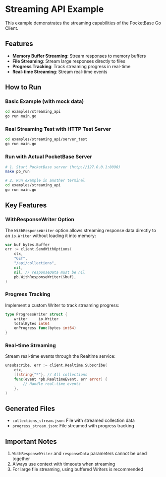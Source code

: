 # Streaming API Example

This example demonstrates the streaming capabilities of the PocketBase Go Client.

## Features

- **Memory Buffer Streaming**: Stream responses to memory buffers
- **File Streaming**: Stream large responses directly to files
- **Progress Tracking**: Track streaming progress in real-time
- **Real-time Streaming**: Stream real-time events

## How to Run

### Basic Example (with mock data)
```bash
cd examples/streaming_api
go run main.go
```

### Real Streaming Test with HTTP Test Server
```bash
cd examples/streaming_api/server_test
go run main.go
```

### Run with Actual PocketBase Server
```bash
# 1. Start PocketBase server (http://127.0.0.1:8090)
make pb_run

# 2. Run example in another terminal
cd examples/streaming_api
go run main.go
```

## Key Features

### WithResponseWriter Option

The `WithResponseWriter` option allows streaming response data directly to an `io.Writer` without loading it into memory:

```go
var buf bytes.Buffer
err := client.SendWithOptions(
    ctx,
    "GET",
    "/api/collections",
    nil,
    nil, // responseData must be nil
    pb.WithResponseWriter(&buf),
)
```

### Progress Tracking

Implement a custom Writer to track streaming progress:

```go
type ProgressWriter struct {
    writer     io.Writer
    totalBytes int64
    onProgress func(bytes int64)
}
```

### Real-time Streaming

Stream real-time events through the Realtime service:

```go
unsubscribe, err := client.Realtime.Subscribe(
    ctx,
    []string{"*"}, // All collections
    func(event *pb.RealtimeEvent, err error) {
        // Handle real-time events
    },
)
```

## Generated Files

- `collections_stream.json`: File with streamed collection data
- `progress_stream.json`: File streamed with progress tracking

## Important Notes

1. `WithResponseWriter` and `responseData` parameters cannot be used together
2. Always use context with timeouts when streaming
3. For large file streaming, using buffered Writers is recommended